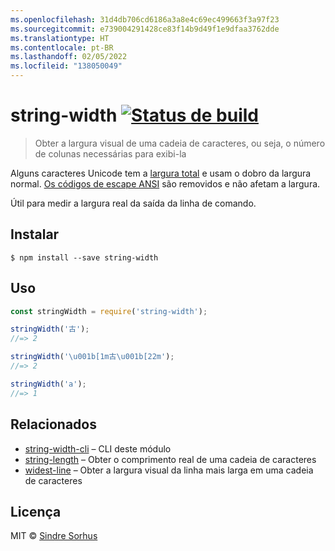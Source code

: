 ```yaml
---
ms.openlocfilehash: 31d4db706cd6186a3a8e4c69ec499663f3a97f23
ms.sourcegitcommit: e739004291428ce83f14b9d49f1e9dfaa3762dde
ms.translationtype: HT
ms.contentlocale: pt-BR
ms.lasthandoff: 02/05/2022
ms.locfileid: "138050049"
---
```

# <a name="string-width-build-statushttpstravis-ciorgsindresorhusstring-width"></a>string-width [![Status de build](https://travis-ci.org/sindresorhus/string-width.svg?branch=master)](https://travis-ci.org/sindresorhus/string-width)

> Obter a largura visual de uma cadeia de caracteres, ou seja, o número de colunas necessárias para exibi-la

Alguns caracteres Unicode tem a [largura total](https://en.wikipedia.org/wiki/Halfwidth_and_fullwidth_forms) e usam o dobro da largura normal. [Os códigos de escape ANSI](http://en.wikipedia.org/wiki/ANSI_escape_code) são removidos e não afetam a largura.

Útil para medir a largura real da saída da linha de comando.


## <a name="install"></a>Instalar

```
$ npm install --save string-width
```


## <a name="usage"></a>Uso

```js
const stringWidth = require('string-width');

stringWidth('古');
//=> 2

stringWidth('\u001b[1m古\u001b[22m');
//=> 2

stringWidth('a');
//=> 1
```


## <a name="related"></a>Relacionados

- [string-width-cli](https://github.com/sindresorhus/string-width-cli) – CLI deste módulo
- [string-length](https://github.com/sindresorhus/string-length) – Obter o comprimento real de uma cadeia de caracteres
- [widest-line](https://github.com/sindresorhus/widest-line) – Obter a largura visual da linha mais larga em uma cadeia de caracteres


## <a name="license"></a>Licença

MIT © [Sindre Sorhus](https://sindresorhus.com)

